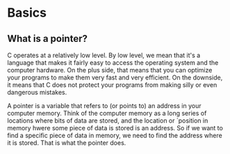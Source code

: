 # Basics
## What is a pointer?
C operates at a relatively low level. By low level, we mean that it's a language that makes it fairly easy to access the operating system and the computer hardware.
On the plus side, that means that you can optimize your programs to make them very fast and very efficient.
On the downside, it means that C does not protect your programs from making silly or even dangerous mistakes.

A pointer is a variable that refers to (or points to) an address in your computer memory. Think of the computer memory as a long series of locations where bits of data are stored, and the location or `position in memory hwere some piece of data is stored is an address.
So if we want to find a specific piece of data in memory, we need to find the address where it is stored. That is what the pointer does.
